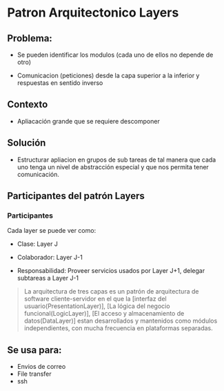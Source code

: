 # Patron Arquitectonico Layers


## Problema:

* Se pueden identificar los modulos (cada uno de ellos no depende de otro)

* Comunicacion (peticiones) desde la capa superior a la inferior y respuestas en sentido inverso

## Contexto

* Apliacación grande que se requiere descomponer

## Solución

* Estructurar apliacion en grupos de sub tareas de tal manera que cada uno tenga un nivel de abstracción especial y que nos permita tener comunicación.

## Participantes del patrón Layers

### Participantes

Cada layer se puede ver como:

- Clase: Layer J

- Colaborador: Layer J-1

- Responsabilidad: Proveer servicios usados por Layer J+1, delegar subtareas a Layer J-1

> La arquitectura de tres capas es un patrón de arquitectura de software cliente-servidor en el que la [interfaz del usuario(PresentationLayer)], [La lógica del negocio funcional(LogicLayer)], [El acceso y almacenamiento de datos(DataLayer)] estan desarrollados y mantenidos como módulos independientes, con mucha frecuencia en plataformas separadas.

## Se usa para:

* Envios de correo
* File transfer
* ssh
